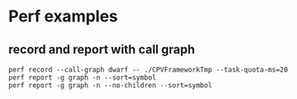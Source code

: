 # Perf examples

## record and report with call graph

``` text
perf record --call-graph dwarf -- ./CPVFrameworkTmp --task-quota-ms=20
perf report -g graph -n --sort=symbol
perf report -g graph -n --no-children --sort=symbol
```

